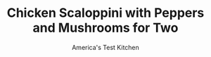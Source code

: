 ---
layout: ../../layouts/MarkdownPostLayout.astro
title: Chicken Scaloppini with Peppers and Mushrooms for Two
author: America's Test Kitchen
pubDate: 2023-03-15
description: "Fortunately, cutting this Italian classic down to two servings made it even easier—and still just as delicious."
image_url: https://res.cloudinary.com/hksqkdlah/image/upload/ar_1:1,c_fill,dpr_2.0,f_auto,fl_lossy.progressive.strip_profile,g_faces:auto,q_auto:low,w_344/28940_sfs-chicken-scallopini-10
tags: ["Main Courses","Chicken","For Two"]
calories: 1303
protein: 51
carbohydrates: 26
fats: 
fiber: 3
ingredients: ["2 (6- to 8-ounce), boneless, skinless chicken breast, trimmed",", Salt and pepper","1/4 cup, all-purpose flour","2 tablespoons, vegetable oil","4 ounces, white mushrooms, trimmed and quartered","1 , red bell pepper, stemmed, seeded, and cut into thin strips","1 , shallot, sliced thin","2 tablespoons, capers, rinsed","1 , garlic clove, minced","3/4 cup, chicken broth","1/2 cup, dry white wine","2 tablespoons, unsalted butter, cut into 2 pieces","1 tablespoon, chopped fresh parsley"]
serves: 2
time: "1 hour"
instructions: ["Place breasts on plate, cover with plastic wrap, and freeze for 15 minutes. Working with 1 breast at a time, starting on thick side, cut breasts in half horizontally. Using meat pounder, gently pound each cutlet into even 1/4-inch thickness between 2 sheets of plastic wrap. Pat dry with paper towels and season with salt and pepper.","Spread flour in shallow dish. Working with 1 cutlet at a time, dredge cutlets in flour, shaking off excess, and return to plate.","Heat 1 tablespoon oil in 12-inch nonstick skillet over medium-high heat until just smoking. Add cutlets and cook until lightly golden and cooked through, about 2 minutes per side. Transfer to clean plate.","Heat remaining 1 tablespoon oil in now-empty skillet over medium-high heat until shimmering. Add mushrooms, bell pepper, shallot, and 1/4 teaspoon salt and cook until liquid has evaporated and vegetables begin to brown, 4 to 6 minutes. Add capers and garlic and cook until fragrant, about 1 minute.","Add broth and wine and bring to boil, scraping up any browned bits. Cook until slightly thickened and mixture is reduced to 1 1/2 cups (measured with vegetables), 5 to 7 minutes.","Reduce heat to low and whisk in butter. Season with salt and pepper to taste. Return chicken and any accumulated juices to pan to heat through, about 1 minute. Transfer chicken to platter and top with vegetables and sauce. Sprinkle with parsley. Serve."]
nutrition: ["1215 mg Potassium","557 mg Phosphorus","51 mg Calcium","2 mg Iron","91 mg Magnesium","1245 mg Sodium","2 mg Zinc","32 g Fat","24 mg Niacin (B3)","14 g Monounsaturated","4 g Polyunsaturated","81 mg Vitamin C","178 mg Cholesterol","9 g Saturated","3 g Fiber","24 µg Folic acid","75 µg Folate (food)","6 g Sugars","40 µg Vitamin K","414 g Water","26 g Carbs","116 µg Folate equivalent (total)","51 g Protein","5 mg Vitamin E","2 mg Vitamin B6","214 µg Vitamin A","651 kcal Energy","1303 calories"]
notes: "Placing the chicken breasts in the freezer for 15 minutes before trimming them firms them up slightly and makes them easier to halve. If the breasts have tenderloins attached, remove them and reserve them for another use."
---